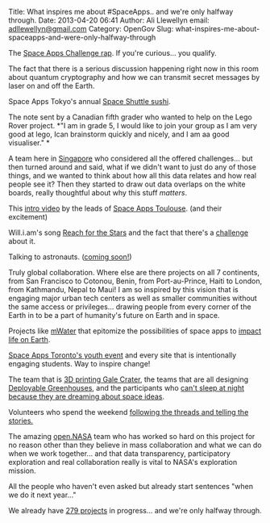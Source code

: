 Title: What inspires me about #SpaceApps.. and we're only halfway through. 
Date: 2013-04-20 06:41
Author: Ali Llewellyn
email: adllewellyn@gmail.com
Category: OpenGov
Slug: what-inspires-me-about-spaceapps-and-were-only-halfway-through

The [Space Apps Challenge rap][]. If you're curious... you qualify.

The fact that there is a serious discussion happening right now in this
room about quantum cryptography and how we can transmit secret messages
by laser on and off the Earth.

Space Apps Tokyo's annual [Space Shuttle sushi][].

The note sent by a Canadian fifth grader who wanted to help on the Lego
Rover project. *"I am in grade 5, I would like to join your group as I
am very good at lego, Ican brainstorm quickly and nicely, and I am aa
good visualiser." *

A team here in [Singapore][] who considered all the offered
challenges... but then turned around and said, what if we didn't want to
just do any of those things, and we wanted to think about how all this
data relates and how real people see it? Then they started to draw out
data overlaps on the white boards, really thoughtful about why this
stuff *matters*.

This [intro video][] by the leads of [Space Apps Toulouse][]. (and their
excitement)

Will.i.am's song [Reach for the Stars][] and the fact that there's a
[challenge][] about it.

Talking to astronauts. ([coming soon!][])

Truly global collaboration. Where else are there projects on all 7
continents, from San Francisco to Cotonou, Benin, from Port-au-Prince,
Haiti to London, from Kathmandu, Nepal to Maui! I am so inspired by this
vision that is engaging major urban tech centers as well as smaller
communities without the same access or privileges... drawing people from
every corner of the Earth in to be a part of humanity's future on Earth
and in space.

Projects like [mWater][] that epitomize the possibilities of space apps
to [impact life on Earth][].

[Space Apps Toronto's youth event][] and every site that is
intentionally engaging students. Way to inspire change!

The team that is [3D printing Gale Crater][], the teams that are all
designing [Deployable Greenhouses][], and the participants who [can't
sleep at night because they are dreaming about space ideas][].

Volunteers who spend the weekend [following the threads and telling the
stories.][]

The amazing [open.NASA][] team who has worked so hard on this project
for no reason other than they believe in mass collaboration and what we
can do when we work together... and that data transparency,
participatory exploration and real collaboration really is vital to
NASA's exploration mission.

All the people who haven't even asked but already start sentences "when
we do it next year..."

We already have [279 projects][] in progress... and we're only halfway
through.

  [Space Apps Challenge rap]: http://www.youtube.com/watch?feature=player_embedded&v=jmHgN9VE9OY
  [Space Shuttle sushi]: http://www.flickr.com/photos/akikoyana/8664275553/in/pool-2203925@N21/
  [Singapore]: http://spaceappschallenge.org/location/singapore/
  [intro video]: http://www.youtube.com/watch?v=dIGBukIr0hc&feature=youtu.be
  [Space Apps Toulouse]: http://spaceappschallenge.org/location/toulouse/
  [Reach for the Stars]: http://en.wikipedia.org/wiki/Reach_for_the_Stars_(will.i.am_song)
  [challenge]: http://spaceappschallenge.org/challenge/reach-stars/
  [coming soon!]: http://open.nasa.gov/blog/2013/04/18/spaceapps-hangouts/
  [mWater]: http://mwater.co/
  [impact life on Earth]: http://spaceappschallenge.org/challenge/predicting-water-contamination/
  [Space Apps Toronto's youth event]: http://spaceappstoronto.com/youth.html
  [3D printing Gale Crater]: https://twitter.com/ingenology/status/325430785018560512/photo/1
  [Deployable Greenhouses]: http://spaceappschallenge.org/challenge/deployable-greenhouse/#hackpad
  [can't sleep at night because they are dreaming about space ideas]: https://twitter.com/JohnnyDiggz/status/325428924668588032
  [following the threads and telling the stories.]: http://storify.com/heatherleson/space-app-snapshots
  [open.NASA]: http://open.nasa.gov/
  [279 projects]: http://spaceappschallenge.org/projects/
